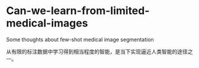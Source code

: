 # Can-we-learn-from-limited-medical-images
Some thoughts about few-shot medical image segmentation


从有限的标注数据中学习得到相当程度的智能，是当下实现逼近人类智能的途径之一。
